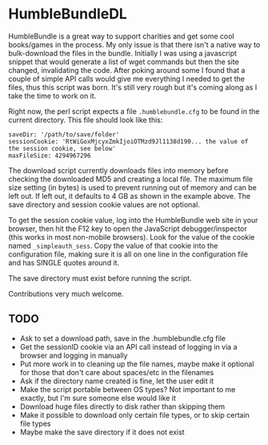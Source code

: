 # HumbleBundleDL

HumbleBundle is a great way to support charities and get some cool books/games in the process. My only issue is that there isn't a native way to bulk-download the files in the bundle. Initially I was using a javascript snippet that would generate a list of wget commands but then the site changed, invalidating the code. After poking around some I found that a couple of simple API calls would give me everything I needed to get the files, thus this script was born. It's still very rough but it's coming along as I take the time to work on it.

Right now, the perl script expects a file `.humblebundle.cfg` to be found in the current directory.  This file should look like this:

```
saveDir: '/path/to/save/folder'
sessionCookie: 'RtWiGoxMjcyxZmkIjoiOTMzd9Jl1138d190... the value of the session cookie, see below'
maxFileSize: 4294967296
```

The download script currently downloads files into memory before checking the downloaded MD5 and creating a local file.  The maximum file size setting (in bytes) is used to prevent running out of memory and can be left out.  If left out, it defaults to 4 GB as shown in the example above.  The save directory and session cookie values are not optional.

To get the session cookie value, log into the HumbleBundle web site in your browser, then hit the F12 key to open the JavaScript debugger/inspector (this works in most non-mobile browsers).  Look for the value of the cookie named `_simpleauth_sess`.  Copy the value of that cookie into the configuration file, making sure it is all on one line in the configuration file and has SINGLE quotes around it.

The save directory must exist before running the script.

Contributions very much welcome.

## TODO
* Ask to set a download path, save in the .humblebundle.cfg file
* Get the sessionID cookie via an API call instead of logging in via a browser and logging in manually
* Put more work in to cleaning up the file names, maybe make it optional for those that don't care about spaces/etc in the filenames
* Ask if the directory name created is fine, let the user edit it
* Make the script portable between OS types? Not important to me exactly, but I'm sure someone else would like it
* Download huge files directly to disk rather than skipping them
* Make it possible to download only certain file types, or to skip certain file types
* Maybe make the save directory if it does not exist
